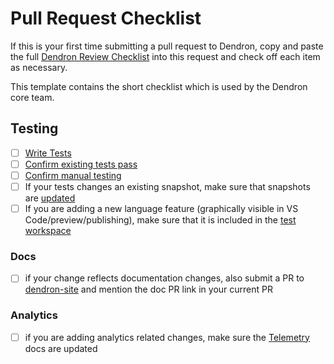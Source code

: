 
# Pull Request Checklist

If this is your first time submitting a pull request to Dendron, copy and paste the full [Dendron Review Checklist](https://docs.dendron.so/notes/1EoNIXzgmhgagqcAo9nDn.html) into this request and check off each item as necessary. 

This template contains the short checklist which is used by the Dendron core team. 

## Testing
- [ ] [Write Tests](https://docs.dendron.so/notes/99q7A73uGmCwu2KvSHZro.html#writing-tests) 
- [ ] [Confirm existing tests pass](https://docs.dendron.so/notes/99q7A73uGmCwu2KvSHZro.html#executing-tests)
- [ ] [Confirm manual testing](https://docs.dendron.so/notes/99q7A73uGmCwu2KvSHZro.html#manual-testing) 
- [ ] If your tests changes an existing snapshot, make sure that snapshots are [updated](https://docs.dendron.so/notes/99q7A73uGmCwu2KvSHZro.html#updating-test-snapshots)
- [ ] If you are adding a new language feature (graphically visible in VS Code/preview/publishing), make sure that it is included in the [test workspace](https://docs.dendron.so/notes/dtMsF12SF2SUhLN10sYe2.html)
### Docs
- [ ] if your change reflects documentation changes, also submit a PR to [dendron-site](https://github.com/dendronhq/dendron-site) and mention the doc PR link in your current PR
### Analytics
- [ ] if you are adding analytics related changes, make sure the [Telemetry](https://docs.dendron.so/notes/84df871b-9442-42fd-b4c3-0024e35b5f3c.html) docs are updated